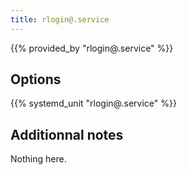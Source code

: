 ```yaml
---
title: rlogin@.service
---
```


{{% provided_by "rlogin@.service" %}}

## Options

{{% systemd_unit "rlogin@.service" %}}

## Additionnal notes

Nothing here.